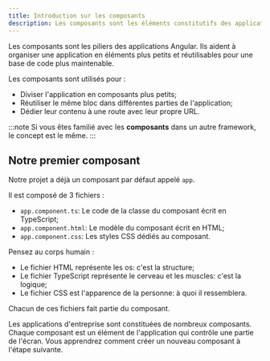 ```yaml
---
title: Introduction sur les composants
description: Les composants sont les éléments constitutifs des applications Angular.
---
```


Les composants sont les piliers des applications Angular.
Ils aident à organiser une application en éléments plus petits et réutilisables pour une base de code plus maintenable.

Les composants sont utilisés pour :

- Diviser l'application en composants plus petits;
- Réutiliser le même bloc dans différentes parties de l'application;
- Dédier leur contenu à une route avec leur propre URL.

:::note
Si vous êtes familié avec les **composants** dans un autre framework, le concept est le même.
:::

## Notre premier composant

Notre projet a déjà un composant par défaut appelé `app`.

Il est composé de 3 fichiers :

- `app.component.ts`: Le code de la classe du composant écrit en TypeScript;
- `app.component.html`: Le modèle du composant écrit en HTML;
- `app.component.css`: Les styles CSS dédiés au composant.

Pensez au corps humain :

- Le fichier HTML représente les os: c'est la structure;
- Le fichier TypeScript représente le cerveau et les muscles: c'est la logique;
- Le fichier CSS est l'apparence de la personne: à quoi il ressemblera.

Chacun de ces fichiers fait partie du composant.

Les applications d'entreprise sont constituées de nombreux composants. Chaque composant est un élément de l'application qui contrôle une partie de l'écran.
Vous apprendrez comment créer un nouveau composant à l'étape suivante.
